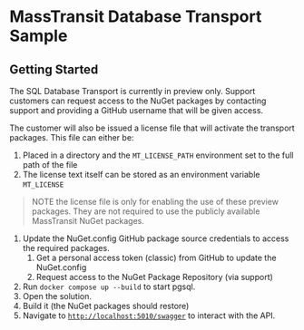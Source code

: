 # MassTransit Database Transport Sample


## Getting Started

The SQL Database Transport is currently in preview only. Support customers can request access to the 
NuGet packages by contacting support and providing a GitHub username that will be given access. 

The customer will also be issued a license file that will activate the transport packages. This file can either be:

1. Placed in a directory and the `MT_LICENSE_PATH` environment set to the full path of the file
2. The license text itself can be stored as an environment variable `MT_LICENSE`

> NOTE the license file is only for enabling the use of these preview packages. They are not required to use the
> publicly available MassTransit NuGet packages.

1. Update the NuGet.config GitHub package source credentials to access the required packages.
   1. Get a personal access token (classic) from GitHub to update the NuGet.config 
   2. Request access to the NuGet Package Repository (via support) 
2. Run `docker compose up --build` to start pgsql.
3. Open the solution.
4. Build it (the NuGet packages should restore)
5. Navigate to [`http://localhost:5010/swagger`](http://localhost:5010/swagger) to interact with the API.
